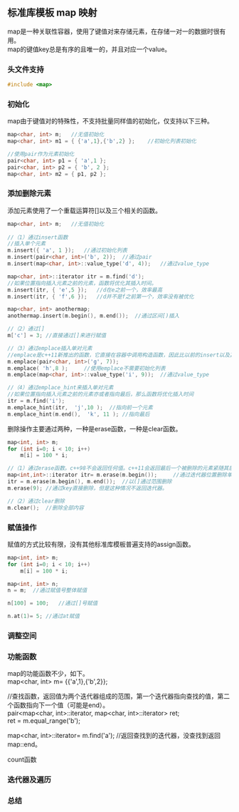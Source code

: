 ## 标准库模板 map 映射
map是一种关联性容器，使用了键值对来存储元素，在存储一对一的数据时很有用。   
map的键值key总是有序的且唯一的，并且对应一个value。   
### 头文件支持   
```c  
#include <map>   
```   
### 初始化
map由于键值对的特殊性，不支持批量同样值的初始化，仅支持以下三种。   
```c
map<char, int> m;	//无值初始化	  
map<char, int> m1 = { {'a',1},{'b',2} };	//初始化列表初始化   

//使用pair作为元素初始化   
pair<char, int> p1 = { 'a',1 };   
pair<char, int> p2 = { 'b', 2 };   
map<char, int> m2 = { p1, p2 };    
```   
### 添加删除元素
添加元素使用了一个重载运算符[]以及三个相关的函数。   
```c
map<char, int> m;	//无值初始化	  
	
//（1）通过insert函数   
//插入单个元素     
m.insert({ 'a', 1 });	//通过初始化列表   
m.insert(pair<char, int>('b', 2));	//通过pair    
m.insert(map<char, int>::value_type('d', 4));	//通过value_type   

map<char, int>::iterator itr = m.find('d');   
//如果位置指向插入元素之前的元素，函数将优化其插入时间。    
m.insert(itr, { 'e',5 });	//d在e之前一个，效率最高        
m.insert(itr, { 'f',6 });	//d并不是f之前第一个，效率没有被优化    

map<char, int> anothermap;    
anothermap.insert(m.begin(), m.end());	//通过区间[)插入    

//（2）通过[]   
m['c'] = 3;	//直接通过[]来进行赋值     

//（3）通过emplace插入单对元素   
//emplace是c++11新推出的函数，它直接在容器中调用构造函数，因此比以前的insert以及其他函数更加高效。   
m.emplace(pair<char, int>('g', 7));    
m.emplace( 'h',8 );		//使用emplace不需要初始化列表    
m.emplace(map<char, int>::value_type('i', 9));	//通过value_type     

//（4）通过emplace_hint来插入单对元素   
//如果位置指向插入元素之前的元素亦或者指向最后，那么函数将优化插入时间     
itr = m.find('i');    
m.emplace_hint(itr,  'j',10 );	//指向前一个元素  
m.emplace_hint(m.end(),  'k', 11 );	//指向最后   
```   
删除操作主要通过两种，一种是erase函数，一种是clear函数。   
```c
map<int, int> m;  
for (int i=0; i < 10; i++)   
	m[i] = 100 * i;   

//（1）通过erase函数。c++98不会返回任何值。c++11会返回最后一个被删除的元素紧随其后的一个元素的迭代器，也可能是map::end    
map<int,int>::iterator itr= m.erase(m.begin());		//通过迭代器位置删除单个元素，返回的是1，100    
itr = m.erase(m.begin(), m.end());	//以(]通过范围删除      
m.erase(9);	//通过key直接删除，但是这种情况不返回迭代器。      

//（2）通过clear删除    
m.clear();	//删除全部内容  
```  
### 赋值操作
赋值的方式比较有限，没有其他标准库模板普遍支持的assign函数。   
```c
map<int, int> m;   
for (int i=0; i < 10; i++)   
	m[i] = 100 * i;  

map<int, int> n;   
n = m;	//通过赋值号整体赋值   

n[100] = 100;	//通过[]号赋值   

n.at(1)= 5;	//通过at赋值   
```
### 调整空间

### 功能函数
map的功能函数不少，如下。   
map<char, int> m= {{'a',1},{'b',2}};

//查找函数，返回值为两个迭代器组成的范围，第一个迭代器指向查找的值，第二个函数指向下一个值（可能是end）。    
pair<map<char, int>::iterator, map<char, int>::iterator> ret;   
ret = m.equal_range('b');    

map<char, int>::iterator= m.find('a');	//返回查找到的迭代器，没查找到返回map::end。   

count函数
### 迭代器及遍历
### 总结